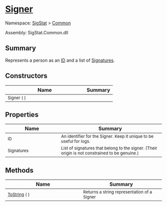 # [Signer](./Signer.md)

Namespace: [SigStat]() > [Common](./README.md)

Assembly: SigStat.Common.dll

## Summary
Represents a person as an [ID](https://github.com/hargitomi97/sigstat/blob/master/docs/md/SigStat/Common/Signer.md) and a list of [Signatures](https://github.com/hargitomi97/sigstat/blob/master/docs/md/SigStat/Common/Signer.md).

## Constructors

| Name | Summary | 
| --- | --- | 
| <sub>Signer (  )</sub><img width=180>| <sub></sub>| <br>


## Properties

| Name | Summary | 
| --- | --- | 
| <sub>ID</sub><img width=180>| <sub>An identifier for the Signer. Keep it unique to be useful for logs.</sub>| <br>
| <sub>Signatures</sub><img width=180>| <sub>List of signatures that belong to the signer.  (Their origin is not constrained to be genuine.)</sub>| <br>


## Methods

| Name | Summary | 
| --- | --- | 
| <sub>[ToString](./Methods/Signer-100663454.md) (  )</sub><img width=180>| <sub>Returns a string representation of a Signer</sub>| <br>


